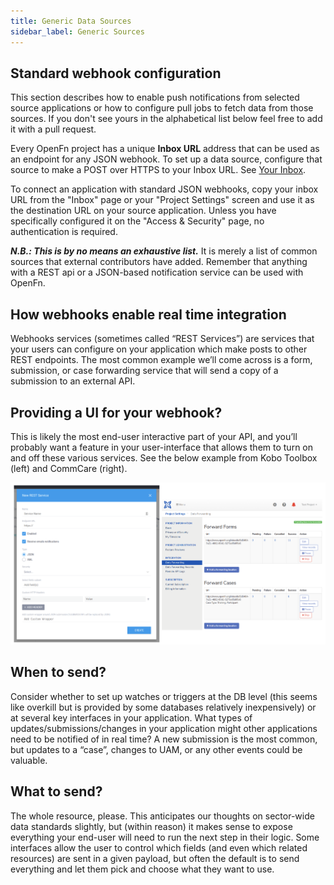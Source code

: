 ```yaml
---
title: Generic Data Sources
sidebar_label: Generic Sources
---
```


## Standard webhook configuration

This section describes how to enable push notifications from selected source
applications or how to configure pull jobs to fetch data from those sources. If
you don't see yours in the alphabetical list below feel free to add it with a
pull request.

Every OpenFn project has a unique **Inbox URL** address that can be used as an
endpoint for any JSON webhook. To set up a data source, configure that source to
make a POST over HTTPS to your Inbox URL. See [Your Inbox](/build/inbox.md).

To connect an application with standard JSON webhooks, copy your inbox URL from
the "Inbox" page or your "Project Settings" screen and use it as the destination
URL on your source application. Unless you have specifically configured it on
the "Access & Security" page, no authentication is required.

**_N.B.: This is by no means an exhaustive list._** It is merely a list of
common sources that external contributors have added. Remember that anything
with a REST api or a JSON-based notification service can be used with OpenFn.

## How webhooks enable real time integration

Webhooks services (sometimes called “REST Services”) are services that your
users can configure on your application which make posts to other REST
endpoints. The most common example we’ll come across is a form, submission, or
case forwarding service that will send a copy of a submission to an external
API.

## Providing a UI for your webhook?

This is likely the most end-user interactive part of your API, and you’ll
probably want a feature in your user-interface that allows them to turn on and
off these various services. See the below example from Kobo Toolbox (left) and
CommCare (right).

![kobo_to_commcare](../static/img/webhooks1.png)

## When to send?

Consider whether to set up watches or triggers at the DB level (this seems like
overkill but is provided by some databases relatively inexpensively) or at
several key interfaces in your application. What types of
updates/submissions/changes in your application might other applications need to
be notified of in real time? A new submission is the most common, but updates to
a “case”, changes to UAM, or any other events could be valuable.

## What to send?

The whole resource, please. This anticipates our thoughts on sector-wide data
standards slightly, but (within reason) it makes sense to expose everything your
end-user will need to run the next step in their logic. Some interfaces allow
the user to control which fields (and even which related resources) are sent in
a given payload, but often the default is to send everything and let them pick
and choose what they want to use.
